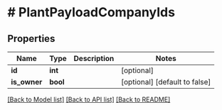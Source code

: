 # # PlantPayloadCompanyIds

## Properties

Name | Type | Description | Notes
------------ | ------------- | ------------- | -------------
**id** | **int** |  | [optional] 
**is_owner** | **bool** |  | [optional] [default to false]

[[Back to Model list]](../../README.md#documentation-for-models) [[Back to API list]](../../README.md#documentation-for-api-endpoints) [[Back to README]](../../README.md)


